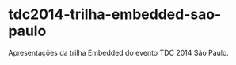 tdc2014-trilha-embedded-sao-paulo
=================================

Apresentações da trilha Embedded do evento TDC 2014 São Paulo.
